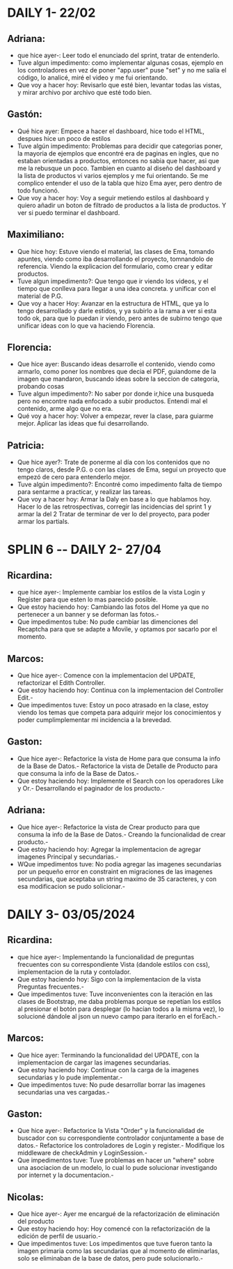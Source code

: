 
# DAILY 1- 22/02

## Adriana:
- que hice ayer-:
Leer todo el enunciado del sprint, tratar de entenderlo.
- Tuve algun impedimento:
como implementar algunas cosas, ejemplo en los controladores 
en vez de poner "app.user" puse "set" y no me salía el código,
lo analicé, miré el video y me fui orientando. 
- Que voy a hacer hoy:
Revisarlo que esté bien, levantar todas las vistas,
y mirar archivo por archivo que esté todo bien.

## Gastón:
- Qué hice ayer:
Empece a hacer el dashboard, hice todo el HTML, despues hice un poco de estilos
- Tuve algún impedimento:
Problemas para decidir que categorias poner, la mayoria de ejemplos que encontré
era de paginas en ingles, que no estaban orientadas a productos, entonces no sabia que hacer, asi que 
me la rebusque un poco.
Tambien en cuanto al diseño del dashboard y la lista de productos
vi varios ejemplos y me fui orientando.
Se me complico entender el uso de la tabla que hizo Ema ayer, pero dentro de todo funcionó.
- Que voy a hacer hoy:
Voy a seguir metiendo estilos al dashboard y quiero añadir un boton de filtrado de productos 
a la lista de productos.
Y ver si puedo terminar el dashboard.

## Maximiliano:
- Que hice hoy:
Estuve viendo el material, las clases de Ema, tomando apuntes, viendo como iba desarrollando
el proyecto, tomnandolo de referencia.
Viendo la explicacion del formulario, como crear y editar productos.
- Tuve algun impedimento?:
Que tengo que ir viendo los videos, y el tiempo que conlleva para llegar a una idea concreta.
y unificar con el material de P.G.
- Que voy a hacer Hoy:
Avanzar en la estructura de HTML, que ya lo tengo desarrollado y darle estidos, y ya subirlo a la rama 
a ver si esta todo ok, para que lo puedan ir viendo, pero antes de subirno tengo 
que unificar ideas con lo que va haciendo Florencia.

## Florencia:
- Que hice ayer:
Buscando ideas desarrolle el contenido, viendo como armarlo, como poner los nombres que decia el PDF, 
guiandome de la imagen que mandaron, buscando ideas sobre la seccion de categoria, probando cosas 
- Tuve algun impedimento?:
No saber por donde ir,hice una busqueda pero no encontre nada enfocado a subir productos.
Entendi mal el contenido, arme algo que no era.
- Qué voy a hacer hoy:
Volver a empezar, rever la clase, para guiarme mejor. 
Aplicar las ideas que fui desarrollando.

## Patricia:
- Que hice ayer?:
Trate de ponerme al día con los contenidos que no tengo claros, desde P.G. o con las clases de Ema, seguí un proyecto que empezó de cero para entenderlo mejor.
- Tuve algún impedimento?:
Encontré como impedimento falta de tiempo para sentarme a practicar, y realizar las tareas.
- Que voy a hacer hoy:
Armar la Daly en base a lo que hablamos hoy.
Hacer lo de las retrospectivas, corregir las incidencias del sprint 1 y armar la del 2
Tratar de terminar de ver lo del proyecto, para poder armar los partials.

#  SPLIN 6 -- DAILY 2- 27/04
## Ricardina:
- que hice ayer-:
Implemente cambiar los estilos de la vista Login y Register para que esten lo mas parecido posible.
- Que estoy haciendo hoy:
Cambiando las fotos del Home ya que no pertenecer a un banner y se deforman las fotos.- 
- Que impedimentos tube:
No pude cambiar las dimenciones del Recaptcha para que se adapte a Movile, y optamos por sacarlo por el momento. 

## Marcos:
- Que hice ayer-:
Comence con la implementacion del UPDATE, refactorizar el Edith Controller.
- Que estoy haciendo hoy:
Continua con la implementacion del Controller Edit.- 
- Que impedimentos tuve:
Estoy un poco atrasado en la clase, estoy viendo los temas que competa para adquirir mejor los conocimientos y poder cumplimplementar mi incidencia a la brevedad.

## Gaston:
- Que hice ayer-:
Refactorice la vista de Home para que consuma la info de la Base de Datos.- 
Refactorice la vista de Detalle de Producto para que consuma la info de la Base de Datos.-
- Que estoy haciendo hoy:
Implemente el Search con los operadores Like y Or.-
Desarrollando el paginador de los producto.- 

## Adriana:
- Que hice ayer-:
Refactorice la vista de Crear producto para que consuma la info de la Base de Datos.-
Creando la funcionalidad de crear producto.-  
- Que estoy haciendo hoy:
Agregar la implementacion de agregar imagenes Principal y secundarias.-
- WQue impedimentos tuve:
No podia agregar las imagenes secundarias por un pequeño error en constraint en migraciones de las imagenes secundarias, que aceptaba un string maximo de 35 caracteres, y con esa modificacion se pudo solicionar.-


# DAILY 3- 03/05/2024
## Ricardina:
- que hice ayer-:
Implementando la funcionalidad de preguntas frecuentes con su correspondiente Vista (dandole estilos con css), implementacion de la ruta y contolador.
- Que estoy haciendo hoy:
Sigo con la implementacion de la vista Preguntas frecuentes.- 
- Que impedimentos tuve:
Tuve inconvenientes con la iteración en las clases de Bootstrap, me daba problemas porque se repetían los estilos al presionar el botón para desplegar (lo hacían todos a la misma vez), lo solucioné dándole al json un nuevo campo para iterarlo en el forEach.-

## Marcos:
- Que hice ayer:
Terminando la funcionalidad del UPDATE, con la implementacion de cargar las imagenes secundarias.
- Que estoy haciendo hoy:
Continue con la carga de la imagenes secundarias y lo pude implementar.- 
- Que impedimentos tuve:
No pude desarrollar borrar las imagenes secundarias una ves cargadas.-

## Gaston:
- Que hice ayer-:
Refactorice la Vista "Order" y la funcionalidad de buscador con su correspondiente controlador conjuntamente a base de datos.-
Refactorice los controladores de Login y register.-
Modifique los middleware de checkAdmin y LoginSession.-
- Que impedimentos tuve:
Tuve problemas en hacer un "where" sobre una asociacion de un modelo, lo cual lo pude solucionar investigando por internet y la documentacion.-    

## Nicolas:
- Que hice ayer-:
Ayer me encargué de la refactorización de eliminación del producto
- Que estoy haciendo hoy:
Hoy comencé con la refactorización de la edición de perfil de usuario.-
- Que impedimentos tuve:
Los impedimentos que tuve fueron tanto la imagen primaria como las secundarias que al momento de eliminarlas, solo se eliminaban de la base de datos, pero pude solucionarlo.-




